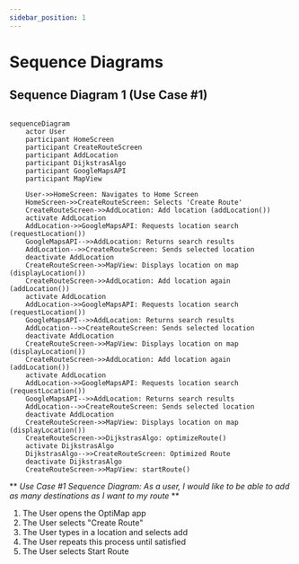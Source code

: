```yaml
---
sidebar_position: 1
---
```

# Sequence Diagrams
## Sequence Diagram 1 (Use Case #1)

```mermaid

sequenceDiagram
    actor User
    participant HomeScreen
    participant CreateRouteScreen
    participant AddLocation
    participant DijkstrasAlgo
    participant GoogleMapsAPI
    participant MapView

    User->>HomeScreen: Navigates to Home Screen
    HomeScreen->>CreateRouteScreen: Selects 'Create Route'
    CreateRouteScreen->>AddLocation: Add location (addLocation())
    activate AddLocation
    AddLocation->>GoogleMapsAPI: Requests location search (requestLocation())
    GoogleMapsAPI-->>AddLocation: Returns search results
    AddLocation-->>CreateRouteScreen: Sends selected location
    deactivate AddLocation
    CreateRouteScreen->>MapView: Displays location on map (displayLocation())
    CreateRouteScreen->>AddLocation: Add location again (addLocation())
    activate AddLocation
    AddLocation->>GoogleMapsAPI: Requests location search (requestLocation())
    GoogleMapsAPI-->>AddLocation: Returns search results
    AddLocation-->>CreateRouteScreen: Sends selected location
    deactivate AddLocation
    CreateRouteScreen->>MapView: Displays location on map (displayLocation())
    CreateRouteScreen->>AddLocation: Add location again (addLocation())
    activate AddLocation
    AddLocation->>GoogleMapsAPI: Requests location search (requestLocation())
    GoogleMapsAPI-->>AddLocation: Returns search results
    AddLocation-->>CreateRouteScreen: Sends selected location
    deactivate AddLocation
    CreateRouteScreen->>MapView: Displays location on map (displayLocation())
    CreateRouteScreen->>DijkstrasAlgo: optimizeRoute()
    activate DijkstrasAlgo
    DijkstrasAlgo-->>CreateRouteScreen: Optimized Route
    deactivate DijkstrasAlgo
    CreateRouteScreen->>MapView: startRoute()
```
** *Use Case #1 Sequence Diagram: As a user, I would like to be able to add as many destinations as I want to my route* **

1. The User opens the OptiMap app
2. The User selects "Create Route"
3. The User types in a location and selects add
4. The User repeats this process until satisfied
5. The User selects Start Route